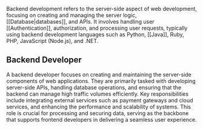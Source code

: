 Backend development refers to the server-side aspect of web development, focusing on creating and managing the server logic, [[Database|databases]], and APIs. It involves handling user [[Authentication]], authorization, and processing user requests, typically using backend development languages such as Python, [[Java]], Ruby, PHP, JavaScript (Node.js), and .NET.
## Backend Developer
A backend developer focuses on creating and maintaining the server-side components of web applications. They are primarily tasked with developing server-side APIs, handling database operations, and ensuring that the backend can manage high traffic volumes efficiently. Key responsibilities include integrating external services such as payment gateways and cloud services, and enhancing the performance and scalability of systems. This role is crucial for processing and securing data, serving as the backbone that supports frontend developers in delivering a seamless user experience.